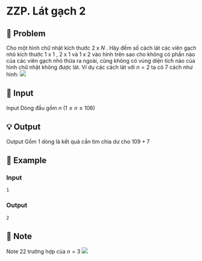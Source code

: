 # ZZP. Lát gạch 2

## 📖 Problem

Cho một hình chữ nhật kích thước
$2$
x
$N$
. Hãy đếm số cách lát các viên gạch nhỏ kích thước
$1$
x
$1$
,
$2$
x
$1$
và
$1$
x
$2$
vào hình trên sao cho không có phần nào của các viên gạch nhỏ thừa ra ngoài, cũng không có vùng diện tích nào của hình chữ nhật không được lát.
Ví dụ các cách lát với
$n= 2$
ta có
$7$
cách như hình:
![](https://espresso.codeforces.com/f8d678ddb2561e0879a43feee1ef45ad963694b9.png)


## 🧩 Input

Input
Dòng đầu gồm
$n$
$(1 ≤n≤ 106)$


## 💡 Output

Output
Gồm
$1$
dòng là kết quả cần tìm chia dư cho
$109+ 7$


## 🧠 Example

### Input

```text
1
```

### Output

```text
2
```



## 📝 Note

Note
22 trường hợp của
$n= 3$
![](https://espresso.codeforces.com/422f7130e05d4979f85100678d51eb45b04a324d.png)

